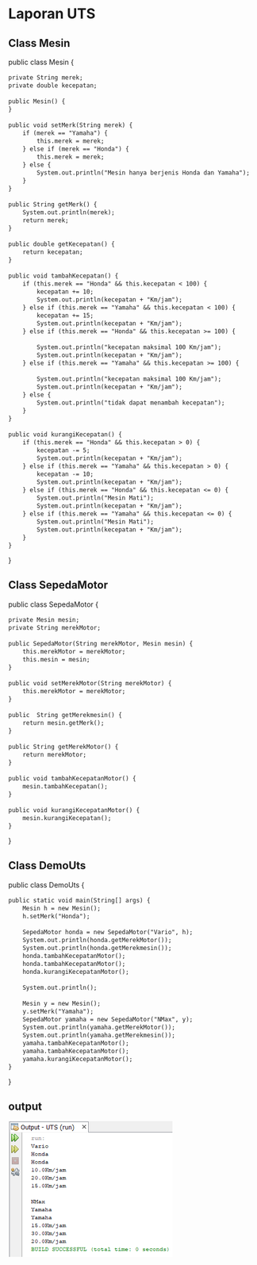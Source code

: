 # Laporan UTS

## Class Mesin

public class Mesin {

    private String merek;
    private double kecepatan;

    public Mesin() {
    }

    public void setMerk(String merek) {
        if (merek == "Yamaha") {
            this.merek = merek;
        } else if (merek == "Honda") {
            this.merek = merek;
        } else {
            System.out.println("Mesin hanya berjenis Honda dan Yamaha");
        }
    }

    public String getMerk() {
        System.out.println(merek);
        return merek;
    }

    public double getKecepatan() {
        return kecepatan;
    }

    public void tambahKecepatan() {
        if (this.merek == "Honda" && this.kecepatan < 100) {
            kecepatan += 10;
            System.out.println(kecepatan + "Km/jam");
        } else if (this.merek == "Yamaha" && this.kecepatan < 100) {
            kecepatan += 15;
            System.out.println(kecepatan + "Km/jam");
        } else if (this.merek == "Honda" && this.kecepatan >= 100) {

            System.out.println("kecepatan maksimal 100 Km/jam");
            System.out.println(kecepatan + "Km/jam");
        } else if (this.merek == "Yamaha" && this.kecepatan >= 100) {

            System.out.println("kecepatan maksimal 100 Km/jam");
            System.out.println(kecepatan + "Km/jam");
        } else {
            System.out.println("tidak dapat menambah kecepatan");
        }
    }

    public void kurangiKecepatan() {
        if (this.merek == "Honda" && this.kecepatan > 0) {
            kecepatan -= 5;
            System.out.println(kecepatan + "Km/jam");
        } else if (this.merek == "Yamaha" && this.kecepatan > 0) {
            kecepatan -= 10;
            System.out.println(kecepatan + "Km/jam");
        } else if (this.merek == "Honda" && this.kecepatan <= 0) {
            System.out.println("Mesin Mati");
            System.out.println(kecepatan + "Km/jam");
        } else if (this.merek == "Yamaha" && this.kecepatan <= 0) {
            System.out.println("Mesin Mati");
            System.out.println(kecepatan + "Km/jam");
        }
    }
}

## Class SepedaMotor

public class SepedaMotor {

    private Mesin mesin;
    private String merekMotor;

    public SepedaMotor(String merekMotor, Mesin mesin) {
        this.merekMotor = merekMotor;
        this.mesin = mesin;
    }

    public void setMerekMotor(String merekMotor) {
        this.merekMotor = merekMotor;
    }

    public  String getMerekmesin() {
        return mesin.getMerk();
    }

    public String getMerekMotor() {
        return merekMotor;
    }

    public void tambahKecepatanMotor() {
        mesin.tambahKecepatan();
    }

    public void kurangiKecepatanMotor() {
        mesin.kurangiKecepatan();
    }
}

## Class DemoUts

public class DemoUts {

    public static void main(String[] args) {
        Mesin h = new Mesin();
        h.setMerk("Honda");

        SepedaMotor honda = new SepedaMotor("Vario", h);
        System.out.println(honda.getMerekMotor());
        System.out.println(honda.getMerekmesin());
        honda.tambahKecepatanMotor();
        honda.tambahKecepatanMotor();
        honda.kurangiKecepatanMotor();

        System.out.println();

        Mesin y = new Mesin();
        y.setMerk("Yamaha");
        SepedaMotor yamaha = new SepedaMotor("NMax", y);
        System.out.println(yamaha.getMerekMotor());
        System.out.println(yamaha.getMerekmesin());
        yamaha.tambahKecepatanMotor();
        yamaha.tambahKecepatanMotor();
        yamaha.kurangiKecepatanMotor();
    }
}

## output

<img src = 'outputUTS.png'>